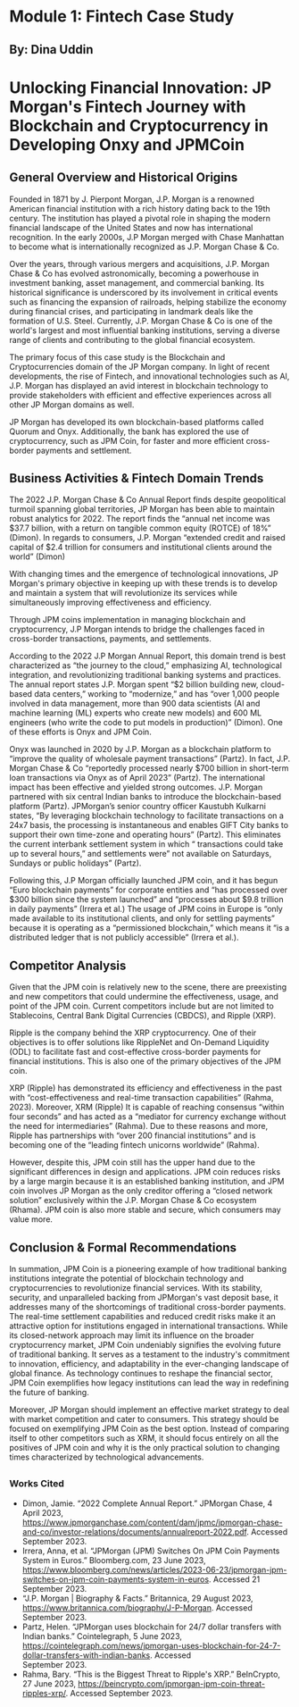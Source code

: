 # Module 1: Fintech Case Study 
## By: Dina Uddin
# Unlocking Financial Innovation: JP Morgan's Fintech Journey with Blockchain and Cryptocurrency in Developing Onxy and JPMCoin
## General Overview and Historical Origins
Founded in 1871 by J. Pierpont Morgan, J.P. Morgan is a renowned American financial institution with a rich history dating back to the 19th century. The institution has played a pivotal role in shaping the modern financial landscape of the United States and now has international recognition. 
In the early 2000s, J.P Morgan merged with Chase Manhattan to become what is internationally recognized as J.P. Morgan Chase & Co.

Over the years, through various mergers and acquisitions, J.P. Morgan Chase & Co has evolved astronomically, becoming a powerhouse in investment banking, asset management, and commercial banking. Its historical significance is underscored by its involvement in critical events such as financing the expansion of railroads, helping stabilize the economy during financial crises, and participating in landmark deals like the formation of U.S. Steel. 
Currently, J.P. Morgan Chase & Co is one of the world's largest and most influential banking institutions, serving a diverse range of clients and contributing to the global financial ecosystem.

The primary focus of this case study is the Blockchain and Cryptocurrencies domain of the JP Morgan company. In light of recent developments, the rise of Fintech, and innovational technologies such as AI, J.P. Morgan has displayed an avid interest in blockchain technology to provide stakeholders with efficient and effective experiences across all other JP Morgan domains as well. 

JP Morgan has developed its own blockchain-based platforms called Quorum and Onyx. Additionally, the bank has explored the use of cryptocurrency, such as JPM Coin, for faster and more efficient cross-border payments and settlement.
## Business Activities & Fintech Domain Trends
The 2022 J.P. Morgan Chase & Co Annual Report finds despite geopolitical turmoil spanning global territories, JP Morgan has been able to maintain robust analytics for 2022. The report finds the “annual net income was $37.7 billion, with a return on tangible common equity (ROTCE) of 18%” (Dimon). In regards to consumers, J.P. Morgan “extended credit and raised capital of $2.4 trillion for consumers and institutional clients around the world” (Dimon) 

With changing times and the emergence of technological innovations, JP Morgan's primary objective in keeping up with these trends is to develop and maintain a system that will revolutionize its services while simultaneously improving effectiveness and efficiency. 

Through JPM coins implementation in managing blockchain and cryptocurrency, J.P Morgan intends to bridge the challenges faced in cross-border transactions, payments, and settlements. 

According to the 2022 J.P Morgan Annual Report, this domain trend is best characterized as “the journey to the cloud,” emphasizing AI, technological integration, and revolutionizing traditional banking systems and practices. The annual report states J.P. Morgan spent  “$2 billion building new, cloud-based data centers,” working to “modernize,” and has “over 1,000 people involved in data management, more than 900 data scientists (AI and machine learning (ML) experts who create new models) and 600 ML engineers (who write the code to put models in production)” (Dimon). One of these efforts is Onyx and JPM Coin. 

Onyx was launched in 2020 by J.P. Morgan as a blockchain platform to “improve the quality of wholesale payment transactions” (Partz). In fact, J.P. Morgan Chase & Co “reportedly processed nearly $700 billion in short-term loan transactions via Onyx as of April 2023” (Partz). The international impact has been effective and yielded strong outcomes. J.P. Morgan partnered with six central Indian banks to introduce the blockchain-based platform (Partz). JPMorgan’s senior country officer Kaustubh Kulkarni states, “By leveraging blockchain technology to facilitate transactions on a 24x7 basis, the processing is instantaneous and enables GIFT City banks to support their own time-zone and operating hours”  (Partz). This eliminates the current interbank settlement system in which “ transactions could take up to several hours,” and settlements were” not available on Saturdays, Sundays or public holidays” (Partz).

Following this, J.P Morgan officially launched JPM coin, and it has begun “Euro blockchain payments” for corporate entities and “has processed over $300 billion since the system launched” and “processes about $9.8 trillion in daily payments” (Irrera et al.) The usage of JPM coins in Europe is “only made available to its institutional clients, and only for settling payments” because it is operating as a “permissioned blockchain,” which means it  “is a distributed ledger that is not publicly accessible” (Irrera et al.).
## Competitor Analysis
Given that the JPM coin is relatively new to the scene, there are preexisting and new competitors that could undermine the effectiveness, usage, and point of the JPM coin.
Current competitors include but are not limited to Stablecoins, Central Bank Digital Currencies (CBDCS), and Ripple (XRP).

Ripple is the company behind the XRP cryptocurrency. One of their objectives is to offer solutions like RippleNet and On-Demand Liquidity (ODL) to facilitate fast and cost-effective cross-border payments for financial institutions. This is also one of the primary objectives of the JPM coin. 

XRP (Ripple) has demonstrated its efficiency and effectiveness in the past with “cost-effectiveness and real-time transaction capabilities” (Rahma, 2023). Moreover, XRM (Ripple) 
It is capable of reaching consensus “within four seconds” and has acted as a “mediator for currency exchange without the need for intermediaries” (Rahma). Due to these reasons and more, Ripple has partnerships with “over 200 financial institutions” and is becoming one of the “leading fintech unicorns worldwide” (Rahma). 

However, despite this, JPM coin still has the upper hand due to the significant differences in design and applications. JPM coin reduces risks by a large margin because it is an established banking institution, and JPM coin involves JP Morgan as the only creditor offering a “closed network solution” exclusively within the J.P. Morgan Chase & Co ecosystem (Rhama). JPM coin is also more stable and secure, which consumers may value more.
## Conclusion & Formal Recommendations
In summation,  JPM Coin is a pioneering example of how traditional banking institutions integrate the potential of blockchain technology and cryptocurrencies to revolutionize financial services. With its stability, security, and unparalleled backing from JPMorgan's vast deposit base, it addresses many of the shortcomings of traditional cross-border payments. The real-time settlement capabilities and reduced credit risks make it an attractive option for institutions engaged in international transactions. While its closed-network approach may limit its influence on the broader cryptocurrency market, JPM Coin undeniably signifies the evolving future of traditional banking. It serves as a testament to the industry's commitment to innovation, efficiency, and adaptability in the ever-changing landscape of global finance. As technology continues to reshape the financial sector, JPM Coin exemplifies how legacy institutions can lead the way in redefining the future of banking.

Moreover, JP Morgan should implement an effective market strategy to deal with market competition and cater to consumers. This strategy should be focused on exemplifying JPM Coin as the best option. Instead of comparing itself to other competitors such as XRM, it should focus entirely on all the positives of JPM coin and why it is the only practical solution to changing times characterized by technological advancements.

##
### Works Cited
* Dimon, Jamie. “2022 Complete Annual Report.” JPMorgan Chase, 4 April 2023, https://www.jpmorganchase.com/content/dam/jpmc/jpmorgan-chase-and-co/investor-relations/documents/annualreport-2022.pdf. Accessed September 2023.
* Irrera, Anna, et al. “JPMorgan (JPM) Switches On JPM Coin Payments System in Euros.” Bloomberg.com, 23 June 2023, https://www.bloomberg.com/news/articles/2023-06-23/jpmorgan-jpm-switches-on-jpm-coin-payments-system-in-euros. 
  Accessed 21 September 2023.
* “J.P. Morgan | Biography & Facts.” Britannica, 29 August 2023, https://www.britannica.com/biography/J-P-Morgan. Accessed September 2023.
* Partz, Helen. “JPMorgan uses blockchain for 24/7 dollar transfers with Indian banks.” Cointelegraph, 5 June 2023, https://cointelegraph.com/news/jpmorgan-uses-blockchain-for-24-7-dollar-transfers-with-indian-banks. Accessed   
  September 2023.
* Rahma, Bary. “This is the Biggest Threat to Ripple's XRP.” BeInCrypto, 27 June 2023, https://beincrypto.com/jpmorgan-jpm-coin-threat-ripples-xrp/. Accessed September 2023.




